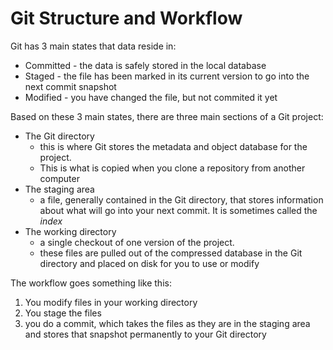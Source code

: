 # Git Structure and Workflow

Git has 3 main states that data reside in:
* Committed - the data is safely stored in the local database
* Staged - the file has been marked in its current version to go into the next commit snapshot
* Modified - you have changed the file, but not commited it yet

Based on these 3 main states, there are three main sections of a Git project:
* The Git directory
    * this is where Git stores the metadata and object database for the project.
    * This is what is copied when you clone a repository from another computer
* The staging area
    * a file, generally contained in the Git directory, that stores information about what will go into your next commit. It is sometimes called the *index*
* The working directory
    * a single checkout of one version of the project.
    * these files are pulled out of the compressed database in the Git directory and placed on disk for you to use or modify

The workflow goes something like this:
1. You modify files in your working directory
2. You stage the files
3. you do a commit, which takes the files as they are in the staging area and stores that snapshot permanently to your Git directory
